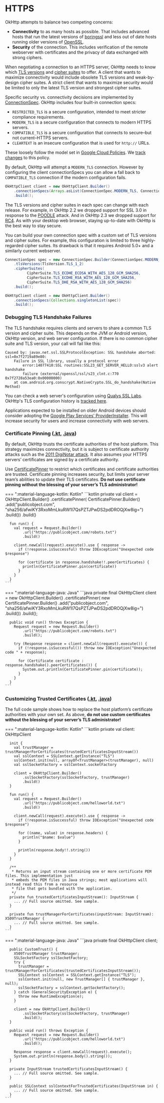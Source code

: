 HTTPS
=====

OkHttp attempts to balance two competing concerns:

 * **Connectivity** to as many hosts as possible. That includes advanced hosts that run the latest versions of [boringssl](https://boringssl.googlesource.com/boringssl/) and less out of date hosts running older versions of [OpenSSL](https://www.openssl.org/).
 * **Security** of the connection. This includes verification of the remote webserver with certificates and the privacy of data exchanged with strong ciphers.

When negotiating a connection to an HTTPS server, OkHttp needs to know which [TLS versions](https://square.github.io/okhttp/4.x/okhttp/okhttp3/-tls-version/) and [cipher suites](https://square.github.io/okhttp/4.x/okhttp/okhttp3/-cipher-suite/) to offer. A client that wants to maximize connectivity would include obsolete TLS versions and weak-by-design cipher suites. A strict client that wants to maximize security would be limited to only the latest TLS version and strongest cipher suites.

Specific security vs. connectivity decisions are implemented by [ConnectionSpec](https://square.github.io/okhttp/4.x/okhttp/okhttp3/-connection-spec/). OkHttp includes four built-in connection specs:

 * `RESTRICTED_TLS` is a secure configuration, intended to meet stricter compliance requirements.
 * `MODERN_TLS` is a secure configuration that connects to modern HTTPS servers.
 * `COMPATIBLE_TLS` is a secure configuration that connects to secure–but not current–HTTPS servers.
 * `CLEARTEXT` is an insecure configuration that is used for `http://` URLs.

These loosely follow the model set in [Google Cloud Policies](https://cloud.google.com/load-balancing/docs/ssl-policies-concepts). We [track changes](../security/tls_configuration_history.md) to this policy.

By default, OkHttp will attempt a `MODERN_TLS` connection.  However by configuring the client connectionSpecs you can allow a fall back to `COMPATIBLE_TLS` connection if the modern configuration fails.

```java
OkHttpClient client = new OkHttpClient.Builder()
    .connectionSpecs(Arrays.asList(ConnectionSpec.MODERN_TLS, ConnectionSpec.COMPATIBLE_TLS))
    .build();
```

The TLS versions and cipher suites in each spec can change with each release. For example, in OkHttp 2.2 we dropped support for SSL 3.0 in response to the [POODLE](https://googleonlinesecurity.blogspot.ca/2014/10/this-poodle-bites-exploiting-ssl-30.html) attack. And in OkHttp 2.3 we dropped support for [RC4](https://en.wikipedia.org/wiki/RC4#Security). As with your desktop web browser, staying up-to-date with OkHttp is the best way to stay secure.

You can build your own connection spec with a custom set of TLS versions and cipher suites. For example, this configuration is limited to three highly-regarded cipher suites. Its drawback is that it requires Android 5.0+ and a similarly current webserver.

```java
ConnectionSpec spec = new ConnectionSpec.Builder(ConnectionSpec.MODERN_TLS)
    .tlsVersions(TlsVersion.TLS_1_2)
    .cipherSuites(
          CipherSuite.TLS_ECDHE_ECDSA_WITH_AES_128_GCM_SHA256,
          CipherSuite.TLS_ECDHE_RSA_WITH_AES_128_GCM_SHA256,
          CipherSuite.TLS_DHE_RSA_WITH_AES_128_GCM_SHA256)
    .build();

OkHttpClient client = new OkHttpClient.Builder()
    .connectionSpecs(Collections.singletonList(spec))
    .build();
```

### Debugging TLS Handshake Failures

The TLS handshake requires clients and servers to share a common TLS version and cipher suite. This
depends on the JVM or Android version, OkHttp version, and web server configuration. If there is no
common cipher suite and TLS version, your call will fail like this:

```
Caused by: javax.net.ssl.SSLProtocolException: SSL handshake aborted: ssl=0x7f2719a89e80:
    Failure in SSL library, usually a protocol error
        error:14077410:SSL routines:SSL23_GET_SERVER_HELLO:sslv3 alert handshake
        failure (external/openssl/ssl/s23_clnt.c:770 0x7f2728a53ea0:0x00000000)
    at com.android.org.conscrypt.NativeCrypto.SSL_do_handshake(Native Method)
```

You can check a web server's configuration using [Qualys SSL Labs][qualys]. OkHttp's TLS
configuration history is [tracked here](../features/tls_configuration_history.md).

Applications expected to be installed on older Android devices should consider adopting the
[Google Play Services’ ProviderInstaller][provider_installer]. This will increase security for users
and increase connectivity with web servers.

### Certificate Pinning ([.kt][CertificatePinningKotlin], [.java][CertificatePinningJava])

By default, OkHttp trusts the certificate authorities of the host platform. This strategy maximizes connectivity, but it is subject to certificate authority attacks such as the [2011 DigiNotar attack](https://www.computerworld.com/article/2510951/cybercrime-hacking/hackers-spied-on-300-000-iranians-using-fake-google-certificate.html). It also assumes your HTTPS servers’ certificates are signed by a certificate authority.

Use [CertificatePinner](https://square.github.io/okhttp/4.x/okhttp/okhttp3/-certificate-pinner/) to restrict which certificates and certificate authorities are trusted. Certificate pinning increases security, but limits your server team’s abilities to update their TLS certificates. **Do not use certificate pinning without the blessing of your server’s TLS administrator!**

=== ":material-language-kotlin: Kotlin"
    ```kotlin
      private val client = OkHttpClient.Builder()
          .certificatePinner(
              CertificatePinner.Builder()
                  .add("publicobject.com", "sha256/afwiKY3RxoMmLkuRW1l7QsPZTJPwDS2pdDROQjXw8ig=")
                  .build())
          .build()

      fun run() {
        val request = Request.Builder()
            .url("https://publicobject.com/robots.txt")
            .build()

        client.newCall(request).execute().use { response ->
          if (!response.isSuccessful) throw IOException("Unexpected code $response")

          for (certificate in response.handshake!!.peerCertificates) {
            println(CertificatePinner.pin(certificate))
          }
        }
      }
    ```
=== ":material-language-java: Java"
    ```java
      private final OkHttpClient client = new OkHttpClient.Builder()
          .certificatePinner(
              new CertificatePinner.Builder()
                  .add("publicobject.com", "sha256/afwiKY3RxoMmLkuRW1l7QsPZTJPwDS2pdDROQjXw8ig=")
                  .build())
          .build();

      public void run() throws Exception {
        Request request = new Request.Builder()
            .url("https://publicobject.com/robots.txt")
            .build();

        try (Response response = client.newCall(request).execute()) {
          if (!response.isSuccessful()) throw new IOException("Unexpected code " + response);

          for (Certificate certificate : response.handshake().peerCertificates()) {
            System.out.println(CertificatePinner.pin(certificate));
          }
        }
      }
    ```

### Customizing Trusted Certificates ([.kt][CustomTrustKotlin], [.java][CustomTrustJava])

The full code sample shows how to replace the host platform’s certificate authorities with your own set. As above, **do not use custom certificates without the blessing of your server’s TLS administrator!**

=== ":material-language-kotlin: Kotlin"
    ```kotlin
      private val client: OkHttpClient

      init {
        val trustManager = trustManagerForCertificates(trustedCertificatesInputStream())
        val sslContext = SSLContext.getInstance("TLS")
        sslContext.init(null, arrayOf<TrustManager>(trustManager), null)
        val sslSocketFactory = sslContext.socketFactory

        client = OkHttpClient.Builder()
            .sslSocketFactory(sslSocketFactory, trustManager)
            .build()
      }

      fun run() {
        val request = Request.Builder()
            .url("https://publicobject.com/helloworld.txt")
            .build()

        client.newCall(request).execute().use { response ->
          if (!response.isSuccessful) throw IOException("Unexpected code $response")

          for ((name, value) in response.headers) {
            println("$name: $value")
          }

          println(response.body!!.string())
        }
      }

      /**
       * Returns an input stream containing one or more certificate PEM files. This implementation just
       * embeds the PEM files in Java strings; most applications will instead read this from a resource
       * file that gets bundled with the application.
       */
      private fun trustedCertificatesInputStream(): InputStream {
        ... // Full source omitted. See sample.
      }

      private fun trustManagerForCertificates(inputStream: InputStream): X509TrustManager {
        ... // Full source omitted. See sample.
      }
    ```
=== ":material-language-java: Java"
    ```java
      private final OkHttpClient client;

      public CustomTrust() {
        X509TrustManager trustManager;
        SSLSocketFactory sslSocketFactory;
        try {
          trustManager = trustManagerForCertificates(trustedCertificatesInputStream());
          SSLContext sslContext = SSLContext.getInstance("TLS");
          sslContext.init(null, new TrustManager[] { trustManager }, null);
          sslSocketFactory = sslContext.getSocketFactory();
        } catch (GeneralSecurityException e) {
          throw new RuntimeException(e);
        }

        client = new OkHttpClient.Builder()
            .sslSocketFactory(sslSocketFactory, trustManager)
            .build();
      }

      public void run() throws Exception {
        Request request = new Request.Builder()
            .url("https://publicobject.com/helloworld.txt")
            .build();

        Response response = client.newCall(request).execute();
        System.out.println(response.body().string());
      }

      private InputStream trustedCertificatesInputStream() {
        ... // Full source omitted. See sample.
      }

      public SSLContext sslContextForTrustedCertificates(InputStream in) {
        ... // Full source omitted. See sample.
      }
    ```

 [CustomTrustJava]: https://github.com/square/okhttp/blob/master/samples/guide/src/main/java/okhttp3/recipes/CustomTrust.java
 [CustomTrustKotlin]: https://github.com/square/okhttp/blob/master/samples/guide/src/main/java/okhttp3/recipes/kt/CustomTrust.kt
 [CertificatePinningJava]: https://github.com/square/okhttp/blob/master/samples/guide/src/main/java/okhttp3/recipes/CertificatePinning.java
 [CertificatePinningKotlin]: https://github.com/square/okhttp/blob/master/samples/guide/src/main/java/okhttp3/recipes/kt/CertificatePinning.kt
 [provider_installer]: https://developer.android.com/training/articles/security-gms-provider
 [qualys]: https://www.ssllabs.com/ssltest/
